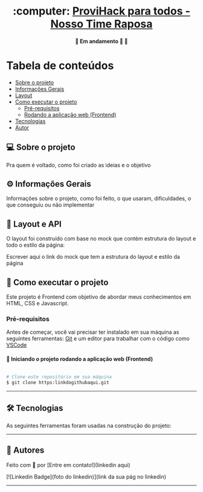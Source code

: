 <h1 align="center">
     :computer: <a href="#" alt="ProviHack"> ProviHack para todos - Nosso Time Raposa </a>
</h1>


<h4 align="center">
	🚧   Em andamento 🚀 🚧
</h4>


Tabela de conteúdos
=================
<!--ts-->
   * [Sobre o projeto](#-sobre-o-projeto)
   * [Informações Gerais](#-informações-gerais)
   * [Layout](#-layout)
   * [Como executar o projeto](#-como-executar-o-projeto)
     * [Pré-requisitos](#pré-requisitos)
     * [Rodando a aplicação web (Frontend)](#user-content--rodando-a-aplicação-web-frontend)
   * [Tecnologias](#-tecnologias)
   * [Autor](#-autor)


## 💻 Sobre o projeto

Pra quem é voltado, como foi criado as ideias e o objetivo

## ⚙️ Informações Gerais

Informações sobre o projeto, como foi feito, o que usaram, dificuldades, o que conseguiu ou não implementar


## 🎨 Layout e API

O layout foi construído com base no mock que contém estrutura do layout e todo o estilo da página:

Escrever aqui o link do mock que tem a estrutura do layout e estilo da página 


## 🚀 Como executar o projeto

Este projeto é Frontend com objetivo de abordar meus conhecimentos em HTML, CSS e Javascript. 

### Pré-requisitos

Antes de começar, você vai precisar ter instalado em sua máquina as seguintes ferramentas:
[Git](https://git-scm.com) e um editor para trabalhar com o código como [VSCode](https://code.visualstudio.com/)


#### 🎲 Iniciando o projeto rodando a aplicação web (Frontend)

```bash

# Clone este repositório em sua máquina
$ git clone https:linkdogithubaqui.git


```

---

## 🛠 Tecnologias

As seguintes ferramentas foram usadas na construção do projeto:




---


## 🦸 Autores

Feito com 💜 por  [Entre em contato!](linkedin aqui)

[![Linkedin Badge](foto do linkedin)](link da sua pág no linkedin) 

---
